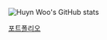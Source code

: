 ![Huyn Woo's GitHub stats](https://github-readme-stats.vercel.app/api?username=mirageoasis&show_icons=true&theme=swift)


[포트폴리오](https://docs.google.com/document/d/16WwW3mDehcv5UwII4qOjYUjvJDPA4n7pjtWTWsC7R-k/edit?usp=sharing)
